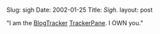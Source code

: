 Slug: sigh
Date: 2002-01-25
Title: *Sigh*.
layout: post

&quot;I am the <a href="http://www.dansanderson.com/blogtracker/">BlogTracker</a> <a href="http://www.dansanderson.com/blogtracker/spane.php?open=1">TrackerPane</a>. I OWN you.&quot;
